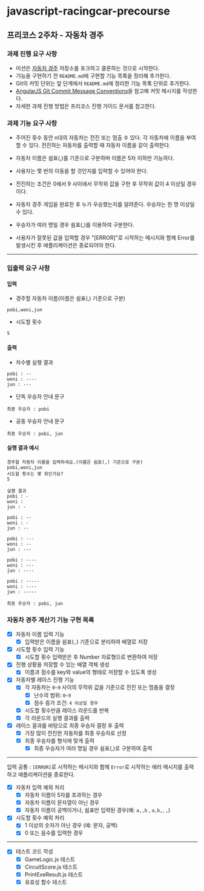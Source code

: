 # javascript-racingcar-precourse

## 프리코스 2주차 - 자동차 경주

### 과제 진행 요구 사항

- 미션은 [자동차 경주](https://github.com/woowacourse-precourse/javascript-racingcar-8) 저장소를 포크하고 클론하는 것으로 시작한다.
- 기능을 구현하기 전 `README.md`에 구현할 기능 목록을 정리해 추가한다.
- Git의 커밋 단위는 앞 단계에서 `README.md`에 정리한 기능 목록 단위로 추가한다.
- [AngularJS Git Commit Message Conventions](https://gist.github.com/stephenparish/9941e89d80e2bc58a153)을 참고해 커밋 메시지를 작성한다.
- 자세한 과제 진행 방법은 프리코스 진행 가이드 문서를 참고한다.

### 과제 기능 요구 사항

- 주어진 횟수 동안 n대의 자동차는 전진 또는 멈출 수 있다.
  각 자동차에 이름을 부여할 수 있다.
  전진하는 자동차를 출력할 때 자동차 이름을 같이 출력한다.

- 자동차 이름은 쉼표(,)를 기준으로 구분하며 이름은 5자 이하만 가능하다.

- 사용자는 몇 번의 이동을 할 것인지를 입력할 수 있어야 한다.

- 전진하는 조건은 0에서 9 사이에서 무작위 값을 구한 후 무작위 값이 4 이상일 경우이다.

- 자동차 경주 게임을 완료한 후 누가 우승했는지를 알려준다. 우승자는 한 명 이상일 수 있다.

- 우승자가 여러 명일 경우 쉼표(,)를 이용하여 구분한다.

- 사용자가 잘못된 값을 입력할 경우 "[ERROR]"로 시작하는 메시지와 함께 Error를 발생시킨 후 애플리케이션은 종료되어야 한다.

---

### 입출력 요구 사항

#### 입력

- 경주할 자동차 이름(이름은 쉼표(,) 기준으로 구분)

```
pobi,woni,jun
```

- 시도할 횟수

```
5
```

#### 출력

- 차수별 실행 결과

```
pobi : --
woni : ----
jun : ---
```

- 단독 우승자 안내 문구

```
최종 우승자 : pobi
```

- 공동 우승자 안내 문구

```
최종 우승자 : pobi, jun
```

#### 실행 결과 예시

```
경주할 자동차 이름을 입력하세요.(이름은 쉼표(,) 기준으로 구분)
pobi,woni,jun
시도할 횟수는 몇 회인가요?
5

실행 결과
pobi : -
woni :
jun : -

pobi : --
woni : -
jun : --

pobi : ---
woni : --
jun : ---

pobi : ----
woni : ---
jun : ----

pobi : -----
woni : ----
jun : -----

최종 우승자 : pobi, jun
```

### 자동차 경주 계산기 기능 구현 목록

- [x] 자동차 이름 입력 기능
  - [x] 입력받은 이름을 쉼표(`,`) 기준으로 분리하여 배열로 저장

- [x] 시도할 횟수 입력 기능
  - [x] 시도할 횟수 입력받은 후 Number 자료형으로 변환하여 저장

- [x] 진행 상황을 저장할 수 있는 배열 객체 생성
  - [x] 이름과 점수를 key와 value의 형태로 저장할 수 있도록 생성

- [x] 자동차별 레이스 진행 기능
  - [x] 각 자동차는 `0~9` 사이의 무작위 값을 기준으로 전진 또는 멈춤을 결정
    - [x] 난수의 범위: `0~9`
    - [x] 점수 증가 조건: `4 이상일 경우`
  - [x] 시도할 횟수만큼 레이스 라운드를 반복
  - [x] 각 라운드의 실행 결과를 출력

- [x] 레이스 결과를 바탕으로 최종 우승자 결정 후 출력
  - [x] 가장 많이 전진한 자동차를 최종 우승자로 선정
  - [x] 최종 우승자를 형식에 맞게 출력
    - [x] 최종 우승자가 여러 명일 경우 쉼표(,)로 구분하여 출력

---

입력 공통 : `[ERROR]`로 시작하는 메시지와 함께 `Error`로 시작하는 에러 메시지를 출력하고 애플리케이션을 종료한다.

- [x] 자동차 입력 예외 처리
  - [x] 자동차 이름이 5자를 초과하는 경우
  - [x] 자동차 이름이 문자열이 아닌 경우
  - [x] 자동차 이름이 공백이거나, 쉼표만 입력된 경우(예: `a,,b` , `a,b,`, `,`)

- [x] 시도할 횟수 예외 처리
  - [x] 1 이상의 숫자가 아닌 경우 (예: 문자, 공백)
  - [x] 0 또는 음수를 입력한 경우

---

- [x] 테스트 코드 작성
  - [x] GameLogic.js 테스트
  - [x] CircuitScore.js 테스트
  - [x] PrintExeResult.js 테스트
  - [x] 유효성 함수 테스트

```

```

